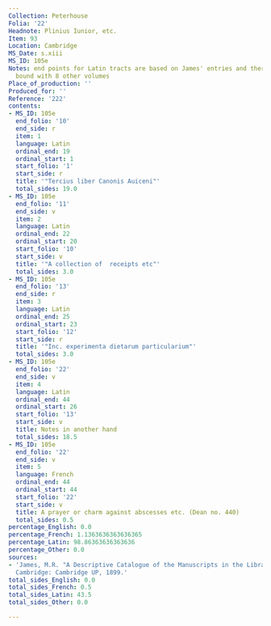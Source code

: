 ```yaml
---
Collection: Peterhouse
Folia: '22'
Headnote: Plinius Iunior, etc.
Item: 93
Location: Cambridge
MS_Date: s.xiii
MS_ID: 105e
Notes: end points for Latin tracts are based on James' entries and therefore approximate;
  bound with 8 other volumes
Place_of_production: ''
Produced_for: ''
Reference: '222'
contents:
- MS_ID: 105e
  end_folio: '10'
  end_side: r
  item: 1
  language: Latin
  ordinal_end: 19
  ordinal_start: 1
  start_folio: '1'
  start_side: r
  title: '"Tercius liber Canonis Auiceni"'
  total_sides: 19.0
- MS_ID: 105e
  end_folio: '11'
  end_side: v
  item: 2
  language: Latin
  ordinal_end: 22
  ordinal_start: 20
  start_folio: '10'
  start_side: v
  title: '"A collection of  receipts etc"'
  total_sides: 3.0
- MS_ID: 105e
  end_folio: '13'
  end_side: r
  item: 3
  language: Latin
  ordinal_end: 25
  ordinal_start: 23
  start_folio: '12'
  start_side: r
  title: '"Inc. experimenta dietarum particularium"'
  total_sides: 3.0
- MS_ID: 105e
  end_folio: '22'
  end_side: v
  item: 4
  language: Latin
  ordinal_end: 44
  ordinal_start: 26
  start_folio: '13'
  start_side: v
  title: Notes in another hand
  total_sides: 18.5
- MS_ID: 105e
  end_folio: '22'
  end_side: v
  item: 5
  language: French
  ordinal_end: 44
  ordinal_start: 44
  start_folio: '22'
  start_side: v
  title: A prayer or charm against abscesses etc. (Dean no. 440)
  total_sides: 0.5
percentage_English: 0.0
percentage_French: 1.1363636363636365
percentage_Latin: 98.86363636363636
percentage_Other: 0.0
sources:
- 'James, M.R. "A Descriptive Catalogue of the Manuscripts in the Library of Peterhouse."
  Cambridge: Cambridge UP, 1899.'
total_sides_English: 0.0
total_sides_French: 0.5
total_sides_Latin: 43.5
total_sides_Other: 0.0

---
```

